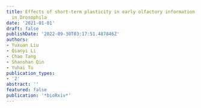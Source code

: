 ```yaml
---
title: Effects of short-term plasticity in early olfactory information processing
  in Drosophila
date: '2021-01-01'
draft: false
publishDate: '2022-09-30T03:17:51.487846Z'
authors:
- Yuxuan Liu
- Qianyi Li
- Chao Tang
- Shanshan Qin
- Yuhai Tu
publication_types:
- '2'
abstract: ''
featured: false
publication: '*bioRxiv*'
---
```


